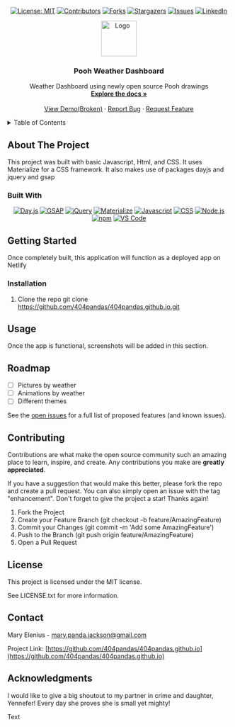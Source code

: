 <div align="center">

  <!-- Add badges using the following format: -->
  <!-- ![Name](urlToShieldHere)(urlToGithubHere) -->

[![License: MIT](https://img.shields.io/badge/License-MIT-yellow.svg)](https://opensource.org/licenses/MIT)
[![Contributors](https://img.shields.io/github/contributors/404pandas/404pandas.github.io.svg?style=plastic&logo=appveyor)](https://github.com/404pandas/404pandas.github.io/graphs/contributors)
[![Forks](https://img.shields.io/github/forks/404pandas/404pandas.github.io.svg?style=plastic&logo=appveyor)](https://github.com/404pandas/404pandas.github.io/network/members)
[![Stargazers](https://img.shields.io/github/stars/404pandas/404pandas.github.io.svg?style=plastic&logo=appveyor)](https://github.com/404pandas/404pandas.github.io/stargazers)
[![Issues](https://img.shields.io/github/issues/404pandas/404pandas.github.io.svg?style=plastic&logo=appveyor)](https://github.com/404pandas/404pandas.github.io/issues)
[![LinkedIn](https://img.shields.io/badge/-LinkedIn-black.svg?style=plastic&logo=appveyor&logo=linkedin&colorB=555)](https://linkedin.com/in/404pandas)

</div>

<!-- PROJECT LOGO -->

<div align="center">
  <a href="https://github.com/404pandas/404pandas.github.io">
    <img src="./assets/images/coded-logo.png" alt="Logo" width="80" height="80">
  </a>

<h3 align="center">Pooh Weather Dashboard</h3>

  <p align="center">
Weather Dashboard using newly open source Pooh drawings    <br />
    <a href="https://github.com/404pandas/404pandas.github.io"><strong>Explore the docs »</strong></a>
    <br />
    <br />
    <a href="https://github.com/404pandas/404pandas.github.io">View Demo(Broken)</a>
    ·
    <a href="https://github.com/404pandas/404pandas.github.io/issues">Report Bug</a>
    ·
    <a href="https://github.com/404pandas/404pandas.github.io/issues">Request Feature</a>
  </p>
</div>

<!-- TABLE OF CONTENTS -->
<details>
  <summary>Table of Contents</summary>
  <ol>
    <li>
      <a href="#about-the-project">About The Project</a>
      <ul>
        <li><a href="#built-with">Built With</a></li>
      </ul>
    </li>
    <li>
      <a href="#getting-started">Getting Started</a>
      <ul>
        <li><a href="#installation">Installation</a></li>
      </ul>
    </li>
    <li><a href="#usage">Usage</a></li>
    <li><a href="#roadmap">Roadmap</a></li>
    <li><a href="#contributing">Contributing</a></li>
    <li><a href="#license">License</a></li>
    <li><a href="#contact">Contact</a></li>
    <li><a href="#acknowledgments">Acknowledgments</a></li>
  </ol>
</details>

<!-- ABOUT THE PROJECT -->

## About The Project

<!-- Add screenshots using the following format: -->
<!-- ![Screenshot alt description](directPathOfScreenshots) -->

This project was built with basic Javascript, Html, and CSS.
It uses Materialize for a CSS framework.
It also makes use of packages dayjs and jquery and gsap

### Built With

<!--  Dayjs, gsap, jquery, materialize, javascript, css, html, node.js npm vs code -->

<div align="center">

[![Day.js](https://img.shields.io/badge/Package-Dayjs-ff0000?style=plastic&logo=npm&logoWidth=10)](https://day.js.org/)
[![GSAP](https://img.shields.io/badge/Package-GSAP-ff8000?style=plastic&logo=greensock&logoWidth=10)](https://https://greensock.com/gsap/)
[![jQuery](https://img.shields.io/badge/Framework-jQuery-ffff00?style=plastic&logo=jQuery&logoWidth=10)](hhttps://api.jquery.com/)
[![Materialize](https://img.shields.io/badge/Framework-Materialize-80ff00?style=plastic&logo=#757575&logoWidth=10)](https://materializecss.com/)
[![Javascript](https://img.shields.io/badge/Language-JavaScript-ff0000?style=plastic&logo=JavaScript&logoWidth=10)](https://javascript.info/)
[![CSS](https://img.shields.io/badge/Tool-CSS-ff8000?style=plastic&logo=css3&logoWidth=10)](https://developer.mozilla.org/en-US/docs/Web/CSS)
[![Node.js](https://img.shields.io/badge/Framework-Node.js-ff0000?style=plastic&logo=Node.js&logoWidth=10)](https://nodejs.org/en/)
[![npm](https://img.shields.io/badge/Tools-npm-ff0000?style=plastic&logo=npm&logoWidth=10)](https://www.npmjs.com/)
[![VS Code](https://img.shields.io/badge/IDE-VSCode-ff0000?style=plastic&logo=VisualStudioCode&logoWidth=10)](https://code.visualstudio.com/docs)

</div>

<!-- GETTING STARTED -->

## Getting Started

Once completely built, this application will function as a deployed app on Netlify

### Installation

1. Clone the repo
   git clone https://github.com/404pandas/404pandas.github.io.git

<!-- USAGE EXAMPLES -->

## Usage

Once the app is functional, screenshots will be added in this section.

<!-- ROADMAP -->

## Roadmap

- [ ] Pictures by weather
- [ ] Animations by weather
- [ ] Different themes

See the [open issues](https://github.com/404pandas/404pandas.github.io/issues) for a full list of proposed features (and known issues).

<!-- CONTRIBUTING -->

## Contributing

Contributions are what make the open source community such an amazing place to learn, inspire, and create. Any contributions you make are **greatly appreciated**.

If you have a suggestion that would make this better, please fork the repo and create a pull request. You can also simply open an issue with the tag "enhancement".
Don't forget to give the project a star! Thanks again!

1. Fork the Project
2. Create your Feature Branch (git checkout -b feature/AmazingFeature)
3. Commit your Changes (git commit -m 'Add some AmazingFeature')
4. Push to the Branch (git push origin feature/AmazingFeature)
5. Open a Pull Request

<!-- LICENSE -->

## License

This project is licensed under the MIT license.

See LICENSE.txt for more information.

<!-- CONTACT -->

## Contact

Mary Elenius - mary.panda.jackson@gmail.com

Project Link: [https://github.com/404pandas/404pandas.github.io](https://github.com/404pandas/404pandas.github.io)

<!-- ACKNOWLEDGMENTS -->

## Acknowledgments

I would like to give a big shoutout to my partner in crime and daughter, Yennefer! Every day she proves she is small yet mighty!

Text

